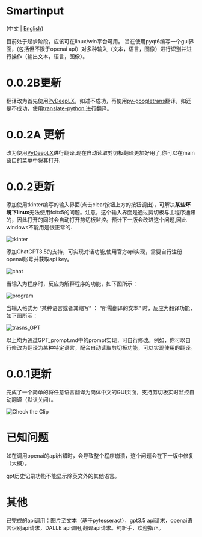 # Smartinput
(中文 | [English](README_en.md))

目前处于起步阶段，应该可在linux/win平台可用。
旨在使用pyqt6编写一个gui界面，(包括但不限于openai api）对多种输入（文本，语言，图像）进行识别并进行操作（输出文本，语言，图像）。
# 0.0.2B更新

翻译改为首先使用[PyDeepLX](https://github.com/OwO-Network/PyDeepLX)，如过不成功，再使用[py-googletrans](https://github.com/ssut/py-googletrans)翻译，如还是不成功，使用[translate-python ](https://github.com/terryyin/translate-python/tree/master)进行翻译。

# 0.0.2A 更新

改为使用[PyDeepLX](https://github.com/OwO-Network/PyDeepLX)进行翻译,现在自动读取剪切板翻译更加好用了,你可以在main窗口的菜单中将其打开.

# 0.0.2更新
添加使用tkinter编写的输入界面(点击clear按钮上方的按钮调出)，可解决<b>某些环境下linux</b>无法使用fcitx5的问题。注意，这个输入界面是通过剪切板与主程序通讯的，因此打开的同时会自动打开剪切板监控。预计下一版会改进这个问题,因此windows不能用是很正常的.

![tkinter](https://github.com/Menghuan1918/Smartinput/blob/main/pictures/Input.png?raw=true)

添加ChatGPT3.5的支持，可实现对话功能,使用官方api实现，需要自行注册openai账号并获取api key。

![chat](https://github.com/Menghuan1918/Smartinput/blob/main/pictures/chatGPT.png?raw=true)

当输入为程序时，反应为解释程序的功能，如下图所示：

![program](https://github.com/Menghuan1918/Smartinput/blob/main/pictures/Gpt_ans.png?raw=true)

当输入格式为 “某种语言或者其缩写” ： “所需翻译的文本” 时，反应为翻译功能，如下图所示：

![trasns_GPT](https://github.com/Menghuan1918/Smartinput/blob/main/pictures/GPT_trans.png?raw=true)

以上均为通过GPT_prompt.md中的prompt实现，可自行修改。例如，你可以自行修改为翻译为某种特定语言，配合自动读取剪切板功能，可以实现使用的翻译。
# 0.0.1更新 
完成了一个简单的将任意语言翻译为简体中文的GUI页面，支持剪切板实时监控自动翻译（默认关闭）。

![Check the Clip](https://github.com/Menghuan1918/Smartinput/blob/main/pictures/clip_show.gif?raw=true)

# 已知问题

如在调用openai的api出错时，会导致整个程序崩溃，这个问题会在下一版中修复（大概）。

gpt历史记录功能不能显示除英文外的其他语言。

# 其他 
已完成的api调用：图片至文本（基于pytesseract），gpt3.5 api请求，openai语言识别api请求，DALLE api调用,翻译api请求。纯新手，欢迎指正。
